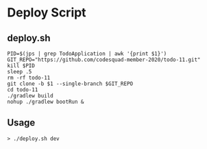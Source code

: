 # Deploy Script

## deploy.sh

```shell script
PID=$(jps | grep TodoApplication | awk '{print $1}')
GIT_REPO="https://github.com/codesquad-member-2020/todo-11.git"
kill $PID
sleep .5
rm -rf todo-11
git clone -b $1 --single-branch $GIT_REPO
cd todo-11
./gradlew build
nohup ./gradlew bootRun &
```

## Usage

```shell script
> ./deploy.sh dev
```
